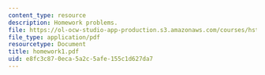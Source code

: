```yaml
---
content_type: resource
description: Homework problems.
file: https://ol-ocw-studio-app-production.s3.amazonaws.com/courses/hst-035-principle-and-practice-of-human-pathology-spring-2003/e8fc3c870eca5a2c5afe155c1d627da7_homework1.pdf
file_type: application/pdf
resourcetype: Document
title: homework1.pdf
uid: e8fc3c87-0eca-5a2c-5afe-155c1d627da7
---
```

